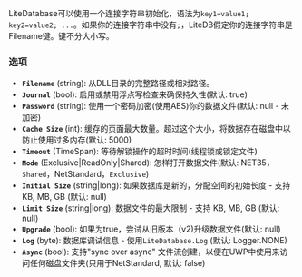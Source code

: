 LiteDatabase可以使用一个连接字符串初始化，语法为`key1=value1; key2=value2; ...`。如果你的连接字符串中没有`;`，LiteDB假定你的连接字符串是Filename键。键不分大小写。

### 选项

- **`Filename`** (string): 从DLL目录的完整路径或相对路径。
- **`Journal`** (bool): 启用或禁用浮点写检查来确保持久性(默认: true)
- **`Password`** (string): 使用一个密码加密(使用AES)你的数据文件(默认: null - 未加密)
- **`Cache Size`** (int): 缓存的页面最大数量。超过这个大小，将数据存在磁盘中以防止使用过多内存(默认: 5000)
- **`Timeout`** (TimeSpan): 等待解锁操作的超时时间(线程锁或锁定文件)
- **`Mode`** (Exclusive|ReadOnly|Shared): 怎样打开数据文件(默认: NET35，`Shared`，NetStandard，`Exclusive`)
- **`Initial Size`** (string|long): 如果数据库是新的，分配空间的初始长度 - 支持 KB, MB, GB (默认: null)
- **`Limit Size`** (string|long): 数据文件的最大限制 - 支持 KB, MB, GB (默认: null)
- **`Upgrade`** (bool): 如果为true，尝试从旧版本（v2)升级数据文件(默认: null)
- **`Log`** (byte): 数据库调试信息 - 使用`LiteDatabase.Log` (默认: Logger.NONE)
- **`Async`** (bool): 支持"sync over async" 文件流创建，以便在UWP中使用来访问任何磁盘文件夹(只用于NetStandard, 默认: false)




